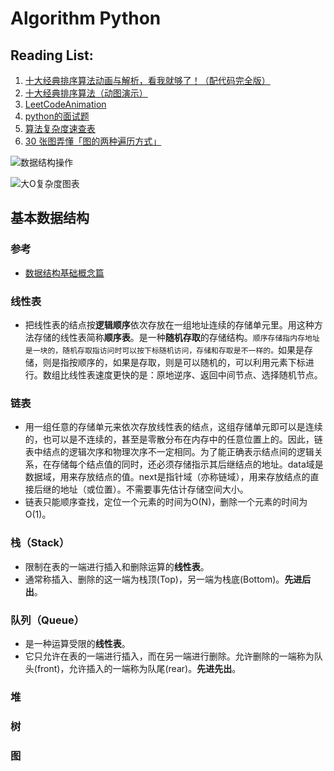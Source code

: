 # Algorithm Python

## Reading List:
1. [十大经典排序算法动画与解析，看我就够了！（配代码完全版）](https://mp.weixin.qq.com/s/vn3KiV-ez79FmbZ36SX9lg)
2. [十大经典排序算法（动图演示）](https://www.cnblogs.com/onepixel/articles/7674659.html)
3. [LeetCodeAnimation](https://github.com/MisterBooo/LeetCodeAnimation/blob/master/Readme.md)
4. [python的面试题](https://github.com/kenwoodjw/python_interview_question)
5. [算法复杂度速查表](https://mp.weixin.qq.com/s/fGh04uCu0tVX7ttoy2cXYQ)
6. [30 张图弄懂「图的两种遍历方式」](https://mp.weixin.qq.com/s/hwx6R8z8tkK7q1oSze7uNA)

![数据结构操作](http://mmbiz.qpic.cn/mmbiz/foPACGrddJ3ib5Tg6K5ak8SZ1ToqAj2AeQvtHAXic0d7rrJy2TsvF9oHcic1fR3oWnLUyCyzfKxd1rGy0KgL08WJw/640?tp=webp&wxfrom=5&wx_lazy=1&wx_co=1)

![大O复杂度图表](http://mmbiz.qpic.cn/mmbiz/foPACGrddJ3ib5Tg6K5ak8SZ1ToqAj2AecXFKfLTicfLDXnE8QTpPpBHrvQkVoKyTuKbesswR4ibc0gEiaekPhAj3Q/640?tp=webp&wxfrom=5&wx_lazy=1&wx_co=1)

## 基本数据结构
### 参考
* [数据结构基础概念篇](https://blog.csdn.net/qq_31196849/article/details/78529724)
### 线性表
* 把线性表的结点按**逻辑顺序**依次存放在一组地址连续的存储单元里。用这种方法存储的线性表简称**顺序表**。是一种**随机存取**的存储结构。```顺序存储指内存地址是一块的，随机存取指访问时可以按下标随机访问，存储和存取是不一样的。```如果是存储，则是指按顺序的，如果是存取，则是可以随机的，可以利用元素下标进行。数组比线性表速度更快的是：原地逆序、返回中间节点、选择随机节点。
### 链表
* 用一组任意的存储单元来依次存放线性表的结点，这组存储单元即可以是连续的，也可以是不连续的，甚至是零散分布在内存中的任意位置上的。因此，链表中结点的逻辑次序和物理次序不一定相同。为了能正确表示结点间的逻辑关系，在存储每个结点值的同时，还必须存储指示其后继结点的地址。data域是数据域，用来存放结点的值。next是指针域（亦称链域），用来存放结点的直接后继的地址（或位置）。不需要事先估计存储空间大小。
* 链表只能顺序查找，定位一个元素的时间为O(N)，删除一个元素的时间为O(1)。

### 栈（Stack）
* 限制在表的一端进行插入和删除运算的**线性表**。
* 通常称插入、删除的这一端为栈顶(Top)，另一端为栈底(Bottom)。**先进后出**。
### 队列（Queue）
* 是一种运算受限的**线性表**。
* 它只允许在表的一端进行插入，而在另一端进行删除。允许删除的一端称为队头(front)，允许插入的一端称为队尾(rear)。**先进先出**。
### 堆
### 树
### 图